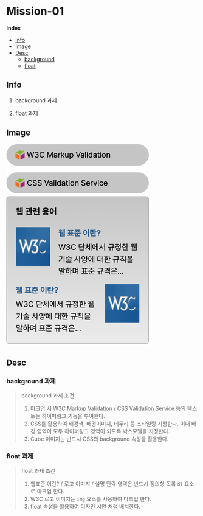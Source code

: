 # Mission-01

**Index**

- [Info](#info)
- [Image](#image)
- [Desc](#desc)
  - [background](#background-과제)
  - [float](#float-과제)

## Info

1. background 과제

2. float 과제

## Image

![1-1](./images/1-1.png)
![1-2](./images/1-2.png)

## Desc

### background 과제

> background 과제 조건
>
> 1. 마크업 시 W3C Markup Validation / CSS Validation Service 등의 텍스트는 하이퍼링크 기능을 부여한다.
> 2. CSS를 활용하여 배경색, 배경이미지, 테두리 등 스타일링 지정한다. 이때 배경 영역이 모두 하이퍼링크 영역이 되도록 박스모델을 지정한다.
> 3. Cube 이미지는 반드시 CSS의 background 속성을 활용한다.

### float 과제

> float 과제 조건
>
> 1. 웹표준 이란? / 로고 이미지 / 설명 단락 영역은 반드시 정의형 목록 `dl` 요소로 마크업 한다.
> 2. W3C 로고 이미지는 `img` 요소를 사용하여 마크업 한다.
> 3. float 속성을 활용하여 디자인 시안 처럼 배치한다.
